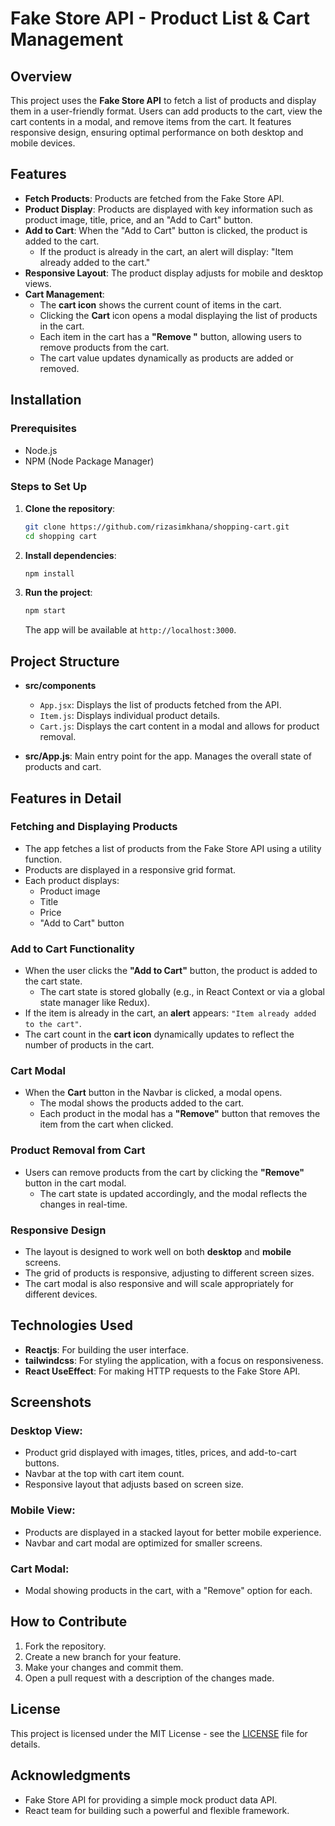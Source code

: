 # Fake Store API - Product List & Cart Management

## Overview

This project uses the **Fake Store API** to fetch a list of products and display them in a user-friendly format. Users can add products to the cart, view the cart contents in a modal, and remove items from the cart. It features responsive design, ensuring optimal performance on both desktop and mobile devices.

## Features

- **Fetch Products**: Products are fetched from the Fake Store API.
- **Product Display**: Products are displayed with key information such as product image, title, price, and an "Add to Cart" button.
- **Add to Cart**: When the "Add to Cart" button is clicked, the product is added to the cart.
  - If the product is already in the cart, an alert will display: "Item already added to the cart."
- **Responsive Layout**: The product display adjusts for mobile and desktop views.
- **Cart Management**:
  - The **cart icon** shows the current count of items in the cart.
  - Clicking the **Cart** icon opens a modal displaying the list of products in the cart.
  - Each item in the cart has a **"Remove "** button, allowing users to remove products from the cart.
  - The cart value updates dynamically as products are added or removed.

## Installation

### Prerequisites

- Node.js
- NPM (Node Package Manager)

### Steps to Set Up

1. **Clone the repository**:
   ```bash
   git clone https://github.com/rizasimkhana/shopping-cart.git
   cd shopping cart
   ```

2. **Install dependencies**:
   ```bash
   npm install
   ```

3. **Run the project**:
   ```bash
   npm start
   ```

   The app will be available at `http://localhost:3000`.

## Project Structure

- **src/components**
  - `App.jsx`: Displays the list of products fetched from the API.
  - `Item.js`: Displays individual product details.
  - `Cart.js`: Displays the cart content in a modal and allows for product removal.

- **src/App.js**: Main entry point for the app. Manages the overall state of products and cart.

## Features in Detail

### Fetching and Displaying Products
- The app fetches a list of products from the Fake Store API using a utility function.
- Products are displayed in a responsive grid format.
- Each product displays:
  - Product image
  - Title
  - Price
  - "Add to Cart" button

### Add to Cart Functionality
- When the user clicks the **"Add to Cart"** button, the product is added to the cart state.
  - The cart state is stored globally (e.g., in React Context or via a global state manager like Redux).
- If the item is already in the cart, an **alert** appears: `"Item already added to the cart"`.
- The cart count in the **cart icon** dynamically updates to reflect the number of products in the cart.

### Cart Modal
- When the **Cart** button in the Navbar is clicked, a modal opens.
  - The modal shows the products added to the cart.
  - Each product in the modal has a **"Remove"** button that removes the item from the cart when clicked.

### Product Removal from Cart
- Users can remove products from the cart by clicking the **"Remove"** button in the cart modal.
  - The cart state is updated accordingly, and the modal reflects the changes in real-time.

### Responsive Design
- The layout is designed to work well on both **desktop** and **mobile** screens.
- The grid of products is responsive, adjusting to different screen sizes.
- The cart modal is also responsive and will scale appropriately for different devices.

## Technologies Used

- **Reactjs**: For building the user interface.
- **tailwindcss**: For styling the application, with a focus on responsiveness.
- **React UseEffect**: For making HTTP requests to the Fake Store API.

## Screenshots

### Desktop View:
- Product grid displayed with images, titles, prices, and add-to-cart buttons.
- Navbar at the top with cart item count.
- Responsive layout that adjusts based on screen size.

### Mobile View:
- Products are displayed in a stacked layout for better mobile experience.
- Navbar and cart modal are optimized for smaller screens.

### Cart Modal:
- Modal showing products in the cart, with a "Remove" option for each.

## How to Contribute

1. Fork the repository.
2. Create a new branch for your feature.
3. Make your changes and commit them.
4. Open a pull request with a description of the changes made.

## License

This project is licensed under the MIT License - see the [LICENSE](LICENSE) file for details.

## Acknowledgments

- Fake Store API for providing a simple mock product data API.
- React team for building such a powerful and flexible framework.

